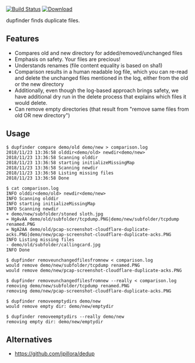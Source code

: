[![Build Status](https://img.shields.io/travis/joonas-fi/dupfinder.svg?style=for-the-badge)](https://travis-ci.org/joonas-fi/dupfinder)
[![Download](https://img.shields.io/bintray/v/joonas/dupfinder/main.svg?style=for-the-badge&label=Download)](https://bintray.com/joonas/dupfinder/main/_latestVersion#files)

dupfinder finds duplicate files.

Features
--------

- Compares old and new directory for added/removed/unchanged files
- Emphasis on safety. Your files are precious!
- Understands renames (file content equality is based on sha1)
- Comparison results in a human readable log file, which you can re-read and delete the
  unchanged files mentioned in the log, either from the old or the new directory
- Additionally, even though the log-based approach brings safety, we have additional dry run
  in the delete process that explains which files it would delete.
- Can remove empty directories (that result from "remove same files from old OR new directory")


Usage
-----

```
$ dupfinder compare demo/old demo/new > comparison.log
2018/11/23 13:36:58 olddir<demo/old> newdir<demo/new>
2018/11/23 13:36:58 Scanning olddir
2018/11/23 13:36:58 starting initializeMissingMap
2018/11/23 13:36:58 Scanning newdir
2018/11/23 13:36:58 Listing missing files
2018/11/23 13:36:58 Done

$ cat comparison.log
INFO olddir<demo/old> newdir<demo/new>
INFO Scanning olddir
INFO starting initializeMissingMap
INFO Scanning newdir
+ demo/new/subfolder/stoned sloth.jpg
= HgAvAA demo/old/subfolder/tcpdump.PNG|demo/new/subfolder/tcpdump renamed.PNG
= NgA2AA demo/old/pcap-screenshot-cloudflare-duplicate-acks.PNG|demo/new/pcap-screenshot-cloudflare-duplicate-acks.PNG
INFO Listing missing files
- demo/old/subfolder/callingcard.jpg
INFO Done

$ dupfinder removeunchangedfilesfromnew < comparison.log
would remove demo/new/subfolder/tcpdump renamed.PNG
would remove demo/new/pcap-screenshot-cloudflare-duplicate-acks.PNG

$ dupfinder removeunchangedfilesfromnew --really < comparison.log
removing demo/new/subfolder/tcpdump renamed.PNG
removing demo/new/pcap-screenshot-cloudflare-duplicate-acks.PNG

$ dupfinder removeemptydirs demo/new
would remove empty dir: demo/new/emptydir

$ dupfinder removeemptydirs --really demo/new
removing empty dir: demo/new/emptydir

```

Alternatives
------------

- https://github.com/jpillora/dedup
